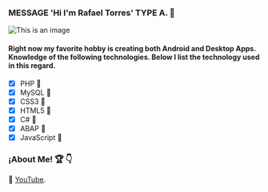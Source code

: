 ### MESSAGE 'Hi I'm Rafael Torres' TYPE A. :beginner: 

![This is an image](https://i.ibb.co/BfxY6bD/Portada-para-Github-1920-480-px.png)

#### Right now my favorite hobby is creating both Android and Desktop Apps. Knowledge of the following technologies. Below I list the technology used in this regard.

- [x] PHP :book: 
- [X] MySQL :book: 
- [x] CSS3 :book: 
- [X] HTML5 :book: 
- [X] C# :book: 
- [X] ABAP :book: 
- [X] JavaScript :book: 

### ¡About Me! :trophy: :point_down: 

:red_circle: [YouTube](https://www.youtube.com/@ingenierorat).


<!--
**ingenierorat/ingenierorat** is a ✨ _special_ ✨ repository because its `README.md` (this file) appears on your GitHub profile.

Here are some ideas to get you started:

- 🔭 I’m currently working on ...
- 🌱 I’m currently learning ...
- 👯 I’m looking to collaborate on ...
- 🤔 I’m looking for help with ...
- 💬 Ask me about ...
- 📫 How to reach me: ...
- 😄 Pronouns: ...
- ⚡ Fun fact: ...
-->
